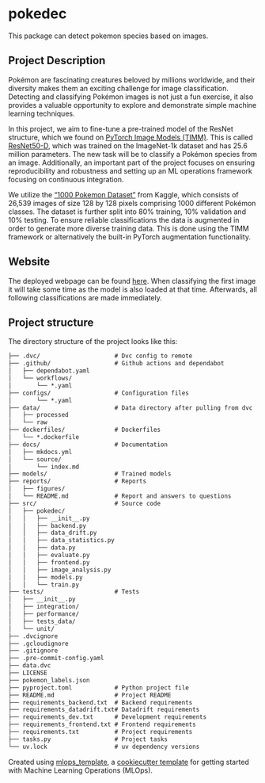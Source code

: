 # pokedec
This package can detect pokemon species based on images.

## Project Description
Pokémon are fascinating creatures beloved by millions worldwide, and their diversity makes them an exciting challenge for image classification. Detecting and classifying Pokémon images is not just a fun exercise, it also provides a valuable opportunity to explore and demonstrate simple machine learning techniques.

In this project, we aim to fine-tune a pre-trained model of the ResNet structure, which we found on [PyTorch Image Models (TIMM)](https://github.com/huggingface/pytorch-image-models?tab=readme-ov-file). This is called [ResNet50-D](https://huggingface.co/timm/resnet50d.ra4_e3600_r224_in1k), which was trained on the  ImageNet-1k dataset and has 25.6 million parameters. The new task will be to classify a Pokémon species from an image. Additionally, an important part of the project focuses on ensuring reproducibility and robustness and setting up an ML operations framework focusing on continuous integration.

We utilize the [“1000 Pokemon Dataset”](https://www.kaggle.com/datasets/noodulz/pokemon-dataset-1000?select=pokemon-dataset-1000) from Kaggle, which consists of 26,539 images of size 128 by 128 pixels comprising 1000 different Pokémon classes. The dataset is further split into 80% training, 10% validation and 10% testing. To ensure reliable classifications the data is augmented in order to generate more diverse training data. This is done using the TIMM framework or alternatively the built-in PyTorch augmentation functionality.

## Website
The deployed webpage can be found [here](https://frontend-pokedec-228711502156.europe-west3.run.app/). When classifying the first image it will take some time as the model is also loaded at that time. Afterwards, all following classifications are made immediately.

## Project structure
The directory structure of the project looks like this:
```txt
├── .dvc/                     # Dvc config to remote
├── .github/                  # Github actions and dependabot
│   ├── dependabot.yaml
│   └── workflows/
│       └── *.yaml
├── configs/                  # Configuration files
│       └── *.yaml
├── data/                     # Data directory after pulling from dvc
│   ├── processed
│   └── raw
├── dockerfiles/              # Dockerfiles
│   └── *.dockerfile
├── docs/                     # Documentation
│   ├── mkdocs.yml
│   └── source/
│       └── index.md
├── models/                   # Trained models
├── reports/                  # Reports
│   ├── figures/
│   └── README.md             # Report and answers to questions
├── src/                      # Source code
│   ├── pokedec/
│   │   ├── __init__.py
│   │   ├── backend.py
│   │   ├── data_drift.py
│   │   ├── data_statistics.py
│   │   ├── data.py
│   │   ├── evaluate.py
│   │   ├── frontend.py
│   │   ├── image_analysis.py
│   │   ├── models.py
│   │   └── train.py
├── tests/                    # Tests
│   ├── __init__.py
│   ├── integration/
│   ├── performance/
│   ├── tests_data/
│   └── unit/
├── .dvcignore
├── .gcloudignore
├── .gitignore
├── .pre-commit-config.yaml
├── data.dvc
├── LICENSE
├── pokemon_labels.json
├── pyproject.toml            # Python project file
├── README.md                 # Project README
├── requirements_backend.txt  # Backend requirements
├── requirements_datadrift.txt# Datadrift requirements
├── requirements_dev.txt      # Development requirements
├── requirements_frontend.txt # Frontend requirements
├── requirements.txt          # Project requirements
├── tasks.py                  # Project tasks
└── uv.lock                   # uv dependency versions
```


Created using [mlops_template](https://github.com/SkafteNicki/mlops_template),
a [cookiecutter template](https://github.com/cookiecutter/cookiecutter) for getting
started with Machine Learning Operations (MLOps).
